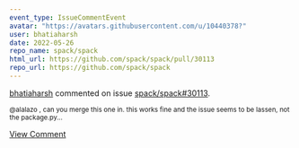 ```yaml
---
event_type: IssueCommentEvent
avatar: "https://avatars.githubusercontent.com/u/10440378?"
user: bhatiaharsh
date: 2022-05-26
repo_name: spack/spack
html_url: https://github.com/spack/spack/pull/30113
repo_url: https://github.com/spack/spack
---
```


<a href='https://github.com/bhatiaharsh' target='_blank'>bhatiaharsh</a> commented on issue <a href='https://github.com/spack/spack/pull/30113' target='_blank'>spack/spack#30113</a>.

<small>@alalazo , can you merge this one in. this works fine and the issue seems to be lassen, not the package.py...</small>

<a href='https://github.com/spack/spack/pull/30113' target='_blank'>View Comment</a>